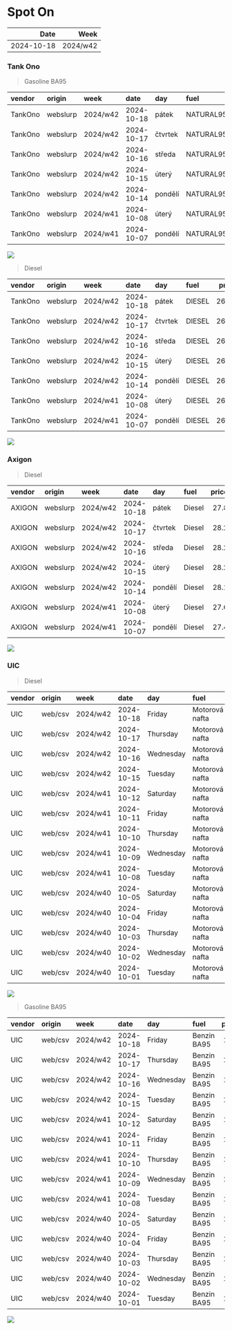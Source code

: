 Spot On
================

|       Date |     Week |
|-----------:|---------:|
| 2024-10-18 | 2024/w42 |

### Tank Ono

> Gasoline BA95

| vendor  | origin   | week     | date       | day     | fuel      | price | PriceVAT |
|:--------|:---------|:---------|:-----------|:--------|:----------|------:|---------:|
| TankOno | webslurp | 2024/w42 | 2024-10-18 | pátek   | NATURAL95 | 27.69 |     33.5 |
| TankOno | webslurp | 2024/w42 | 2024-10-17 | čtvrtek | NATURAL95 | 27.69 |     33.5 |
| TankOno | webslurp | 2024/w42 | 2024-10-16 | středa  | NATURAL95 | 27.69 |     33.5 |
| TankOno | webslurp | 2024/w42 | 2024-10-15 | úterý   | NATURAL95 | 27.69 |     33.5 |
| TankOno | webslurp | 2024/w42 | 2024-10-14 | pondělí | NATURAL95 | 27.69 |     33.5 |
| TankOno | webslurp | 2024/w41 | 2024-10-08 | úterý   | NATURAL95 | 27.19 |     32.9 |
| TankOno | webslurp | 2024/w41 | 2024-10-07 | pondělí | NATURAL95 | 27.19 |     32.9 |

<img src="SpotOn_files/figure-gfm/tono-ba95-1.png" style="display: block; margin: auto auto auto 0;" />

> Diesel

| vendor  | origin   | week     | date       | day     | fuel   | price | PriceVAT |
|:--------|:---------|:---------|:-----------|:--------|:-------|------:|---------:|
| TankOno | webslurp | 2024/w42 | 2024-10-18 | pátek   | DIESEL | 26.36 |     31.9 |
| TankOno | webslurp | 2024/w42 | 2024-10-17 | čtvrtek | DIESEL | 26.36 |     31.9 |
| TankOno | webslurp | 2024/w42 | 2024-10-16 | středa  | DIESEL | 26.36 |     31.9 |
| TankOno | webslurp | 2024/w42 | 2024-10-15 | úterý   | DIESEL | 26.36 |     31.9 |
| TankOno | webslurp | 2024/w42 | 2024-10-14 | pondělí | DIESEL | 26.36 |     31.9 |
| TankOno | webslurp | 2024/w41 | 2024-10-08 | úterý   | DIESEL | 26.03 |     31.5 |
| TankOno | webslurp | 2024/w41 | 2024-10-07 | pondělí | DIESEL | 26.03 |     31.5 |

<img src="SpotOn_files/figure-gfm/tono-diesel-1.png" style="display: block; margin: auto auto auto 0;" />

### Axigon

> Diesel

| vendor | origin   | week     | date       | day     | fuel   | price | PriceVAT |
|:-------|:---------|:---------|:-----------|:--------|:-------|------:|---------:|
| AXIGON | webslurp | 2024/w42 | 2024-10-18 | pátek   | Diesel |  27.8 |     33.7 |
| AXIGON | webslurp | 2024/w42 | 2024-10-17 | čtvrtek | Diesel |  28.2 |     34.1 |
| AXIGON | webslurp | 2024/w42 | 2024-10-16 | středa  | Diesel |  28.2 |     34.1 |
| AXIGON | webslurp | 2024/w42 | 2024-10-15 | úterý   | Diesel |  28.2 |     34.1 |
| AXIGON | webslurp | 2024/w42 | 2024-10-14 | pondělí | Diesel |  28.1 |     34.0 |
| AXIGON | webslurp | 2024/w41 | 2024-10-08 | úterý   | Diesel |  27.6 |     33.3 |
| AXIGON | webslurp | 2024/w41 | 2024-10-07 | pondělí | Diesel |  27.4 |     33.2 |

<img src="SpotOn_files/figure-gfm/axigon-diesel-1.png" style="display: block; margin: auto auto auto 0;" />

### UIC

> Diesel

| vendor | origin  | week     | date       | day       | fuel           | price | priceVAT |
|:-------|:--------|:---------|:-----------|:----------|:---------------|------:|---------:|
| UIC    | web/csv | 2024/w42 | 2024-10-18 | Friday    | Motorová nafta |  26.2 |     31.7 |
| UIC    | web/csv | 2024/w42 | 2024-10-17 | Thursday  | Motorová nafta |  26.1 |     31.6 |
| UIC    | web/csv | 2024/w42 | 2024-10-16 | Wednesday | Motorová nafta |  26.5 |     32.1 |
| UIC    | web/csv | 2024/w42 | 2024-10-15 | Tuesday   | Motorová nafta |  26.8 |     32.4 |
| UIC    | web/csv | 2024/w41 | 2024-10-12 | Saturday  | Motorová nafta |  26.9 |     32.5 |
| UIC    | web/csv | 2024/w41 | 2024-10-11 | Friday    | Motorová nafta |  26.8 |     32.4 |
| UIC    | web/csv | 2024/w41 | 2024-10-10 | Thursday  | Motorová nafta |  26.7 |     32.3 |
| UIC    | web/csv | 2024/w41 | 2024-10-09 | Wednesday | Motorová nafta |  26.7 |     32.3 |
| UIC    | web/csv | 2024/w41 | 2024-10-08 | Tuesday   | Motorová nafta |  26.5 |     32.1 |
| UIC    | web/csv | 2024/w40 | 2024-10-05 | Saturday  | Motorová nafta |  26.2 |     31.7 |
| UIC    | web/csv | 2024/w40 | 2024-10-04 | Friday    | Motorová nafta |  26.0 |     31.5 |
| UIC    | web/csv | 2024/w40 | 2024-10-03 | Thursday  | Motorová nafta |  25.8 |     31.2 |
| UIC    | web/csv | 2024/w40 | 2024-10-02 | Wednesday | Motorová nafta |  25.8 |     31.2 |
| UIC    | web/csv | 2024/w40 | 2024-10-01 | Tuesday   | Motorová nafta |  25.6 |     31.0 |

<img src="SpotOn_files/figure-gfm/uic-diesel-1.png" style="display: block; margin: auto auto auto 0;" />

> Gasoline BA95

| vendor | origin  | week     | date       | day       | fuel        | price | priceVAT |
|:-------|:--------|:---------|:-----------|:----------|:------------|------:|---------:|
| UIC    | web/csv | 2024/w42 | 2024-10-18 | Friday    | Benzin BA95 |  28.0 |     33.9 |
| UIC    | web/csv | 2024/w42 | 2024-10-17 | Thursday  | Benzin BA95 |  28.0 |     33.9 |
| UIC    | web/csv | 2024/w42 | 2024-10-16 | Wednesday | Benzin BA95 |  28.2 |     34.1 |
| UIC    | web/csv | 2024/w42 | 2024-10-15 | Tuesday   | Benzin BA95 |  28.3 |     34.2 |
| UIC    | web/csv | 2024/w41 | 2024-10-12 | Saturday  | Benzin BA95 |  28.2 |     34.1 |
| UIC    | web/csv | 2024/w41 | 2024-10-11 | Friday    | Benzin BA95 |  28.0 |     33.9 |
| UIC    | web/csv | 2024/w41 | 2024-10-10 | Thursday  | Benzin BA95 |  27.8 |     33.6 |
| UIC    | web/csv | 2024/w41 | 2024-10-09 | Wednesday | Benzin BA95 |  27.8 |     33.6 |
| UIC    | web/csv | 2024/w41 | 2024-10-08 | Tuesday   | Benzin BA95 |  27.6 |     33.4 |
| UIC    | web/csv | 2024/w40 | 2024-10-05 | Saturday  | Benzin BA95 |  27.4 |     33.2 |
| UIC    | web/csv | 2024/w40 | 2024-10-04 | Friday    | Benzin BA95 |  27.3 |     33.0 |
| UIC    | web/csv | 2024/w40 | 2024-10-03 | Thursday  | Benzin BA95 |  27.2 |     32.9 |
| UIC    | web/csv | 2024/w40 | 2024-10-02 | Wednesday | Benzin BA95 |  27.2 |     32.9 |
| UIC    | web/csv | 2024/w40 | 2024-10-01 | Tuesday   | Benzin BA95 |  27.1 |     32.8 |

<img src="SpotOn_files/figure-gfm/uic-ba95-1.png" style="display: block; margin: auto auto auto 0;" />
